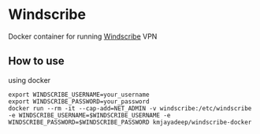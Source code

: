 # Windscribe

Docker container for running [Windscribe](https://windscribe.net/) VPN


## How to use

using docker

```
export WINDSCRIBE_USERNAME=your_username
export WINDSCRIBE_PASSWORD=your_password
docker run --rm -it --cap-add=NET_ADMIN -v windscribe:/etc/windscribe -e WINDSCRIBE_USERNAME=$WINDSCRIBE_USERNAME -e WINDSCRIBE_PASSWORD=$WINDSCRIBE_PASSWORD kmjayadeep/windscribe-docker
```
